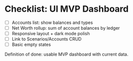 # Checklist: UI MVP Dashboard

- [ ] Accounts list: show balances and types
- [ ] Net Worth rollup: sum of account balances by ledger
- [ ] Responsive layout + dark mode polish
- [ ] Link to Scenarios/Accounts CRUD
- [ ] Basic empty states

Definition of done: usable MVP dashboard with current data.
